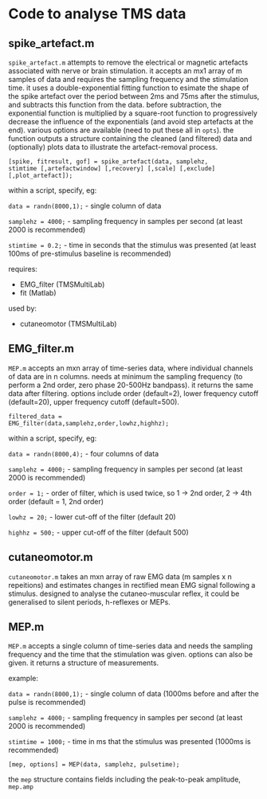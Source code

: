 # Code to analyse TMS data

## spike_artefact.m
<code>spike_artefact.m</code> attempts to remove the electrical or magnetic artefacts associated with nerve or brain stimulation. it accepts an mx1 array of m samples of data and requires the sampling frequency and the stimulation time. it uses a double-exponential fitting function to esimate the shape of the spike artefact over the period between 2ms and 75ms after the stimulus, and subtracts this function from the data. before subtraction, the exponential function is multiplied by a square-root function to progressively decrease the influence of the exponentials (and avoid step artefacts at the end). various options are available (need to put these all in <code>opts</code>). the function outputs a structure containing the cleaned (and filtered) data and (optionally) plots data to illustrate the artefact-removal process.

<code>[spike, fitresult, gof] = spike_artefact(data, samplehz, stimtime [,artefactwindow] [,recovery] [,scale] [,exclude] [,plot_artefact]);</code>

within a script, specify, eg:

<code>data = randn(8000,1);</code> - single column of data

<code>samplehz = 4000;</code> - sampling frequency in samples per second (at least 2000 is recommended)

<code>stimtime = 0.2;</code> - time in seconds that the stimulus was presented (at least 100ms of pre-stimulus baseline is recommended)

requires:
* EMG_filter (TMSMultiLab)
* fit (Matlab)

used by:
* cutaneomotor (TMSMultiLab)


## EMG_filter.m
<code>MEP.m</code> accepts an mxn array of time-series data, where individual channels of data are in n columns. needs at minimum the sampling frequency (to perform a 2nd order, zero phase 20-500Hz bandpass). it returns the same data after filtering. options include order (default=2), lower frequency cutoff (default=20), upper frequency cutoff (default=500).

<code>filtered_data = EMG_filter(data,samplehz,order,lowhz,highhz);</code>

within a script, specify, eg:

<code>data = randn(8000,4);</code> - four columns of data

<code>samplehz = 4000;</code> - sampling frequency in samples per second (at least 2000 is recommended)

<code>order = 1;</code> - order of filter, which is used twice, so 1 -> 2nd order, 2 -> 4th order (default = 1, 2nd order)

<code>lowhz = 20;</code> - lower cut-off of the filter (default 20)

<code>highhz = 500;</code> - upper cut-off of the filter (default 500)


## cutaneomotor.m
<code>cutaneomotor.m</code> takes an mxn array of raw EMG data (m samples x n repeitions) and estimates changes in rectified mean EMG signal following a stimulus. designed to analyse the cutaneo-muscular reflex, it could be generalised to silent periods, h-reflexes or MEPs.


## MEP.m
<code>MEP.m</code> accepts a single column of time-series data and needs the sampling frequency and the time that the stimulation was given. options can also be given. it returns a structure of measurements.

example:

<code>data = randn(8000,1);</code> - single column of data (1000ms before and after the pulse is recommended)

<code>samplehz = 4000;</code> - sampling frequency in samples per second (at least 2000 is recommended)

<code>stimtime = 1000;</code> - time in ms that the stimulus was presented (1000ms is recommended)

<code>[mep, options] = MEP(data, samplehz, pulsetime);</code>

the <code>mep</code> structure contains fields including the peak-to-peak amplitude, <code>mep.amp</code>
